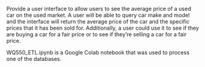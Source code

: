 Provide a user interface to allow users to see the average price of a used car on the used market. A user will be able to query car make and model and the interface will return the average price of the car and the specific prices that it has been sold for. Additionally, a user could use it to see if they are buying a car for a fair price or to see if they’re selling a car for a fair price. 


WQ550_ETL.ipynb is a Google Colab notebook that was used to process one of the databases. 
